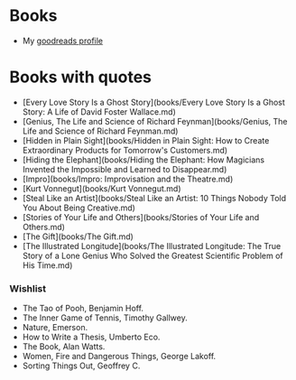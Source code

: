 # Books

- My [goodreads profile](https://www.goodreads.com/user/show/5987858-javier)


# Books with quotes

- [Every Love Story Is a Ghost Story](books/Every Love Story Is a Ghost Story: A Life of David Foster Wallace.md)
- [Genius, The Life and Science of Richard Feynman](books/Genius, The Life and Science of Richard Feynman.md)
- [Hidden in Plain Sight](books/Hidden in Plain Sight: How to Create Extraordinary Products for Tomorrow's Customers.md)
- [Hiding the Elephant](books/Hiding the Elephant: How Magicians Invented the Impossible and Learned to Disappear.md)
- [Impro](books/Impro: Improvisation and the Theatre.md)
- [Kurt Vonnegut](books/Kurt Vonnegut.md)
- [Steal Like an Artist](books/Steal Like an Artist: 10 Things Nobody Told You About Being Creative.md)
- [Stories of Your Life and Others](books/Stories of Your Life and Others.md)
- [The Gift](books/The Gift.md)
- [The Illustrated Longitude](books/The Illustrated Longitude: The True Story of a Lone Genius Who Solved the Greatest Scientific Problem of His Time.md)

### Wishlist

- The Tao of Pooh, Benjamin Hoff.
- The Inner Game of Tennis, Timothy Gallwey.
- Nature, Emerson.
- How to Write a Thesis, Umberto Eco.
- The Book, Alan Watts.
- Women, Fire and Dangerous Things, George Lakoff.
- Sorting Things Out, Geoffrey C.
